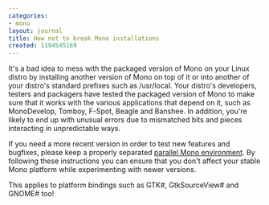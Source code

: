```yaml
---
categories:
- mono
layout: journal
title: How not to break Mono installations
created: 1194545169
---
```

It's a bad idea to mess with the packaged version of Mono on your Linux distro by installing another version of Mono on top of it or into another of your distro's standard prefixes such as /usr/local. Your distro's developers, testers and packagers have tested the packaged version of Mono to make sure that it works with the various applications that depend on it, such as MonoDevelop, Tomboy, F-Spot, Beagle and Banshee. In addition, you're likely to end up with unusual errors due to mismatched bits and pieces interacting in unpredictable ways.

If you need a more recent version in order to test new features and bugfixes, please keep a properly separated <a href="http://www.mono-project.com/Parallel_Mono_Environments">parallel Mono environment</a>. By following these instructions you can ensure that you don't affect your stable Mono platform while experimenting with newer versions.

This applies to platform bindings such as GTK#, GtkSourceView# and GNOME# too!<!--break-->
